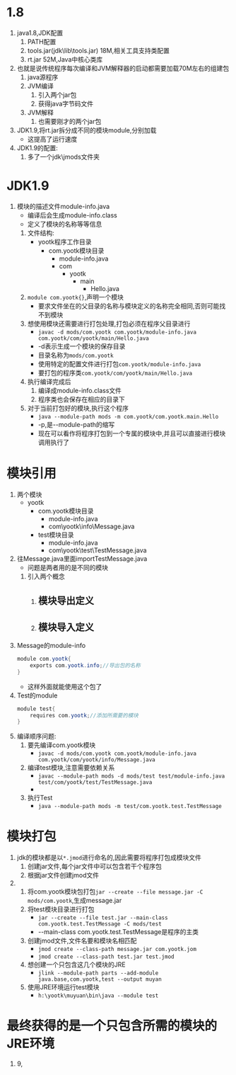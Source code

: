 # 1.8
1. java1.8,JDK配置
    1. PATH配置
    2. tools.jar(jdk\lib\tools.jar) 18M,相关工具支持类配置
    2. rt.jar 52M,Java中核心类库
2. 也就是说传统程序每次编译和JVM解释器的启动都需要加载70M左右的组建包
    1. java源程序
    2. JVM编译
        1. 引入两个jar包
        2. 获得java字节码文件
    3. JVM解释
        1. 也需要刚才的两个jar包
3. JDK1.9,将rt.jar拆分成不同的模块module,分别加载
    - 这提高了运行速度
4. JDK1.9的配置:
    1. 多了一个jdk\jmods文件夹
# JDK1.9
1. 模块的描述文件module-info.java
    - 编译后会生成module-info.class
    - 定义了模块的名称等等信息
    1. 文件结构:
        - yootk程序工作目录
            - com.yootk模块目录
                - module-info.java
                - com
                    - yootk
                        - main
                            - Hello.java
    1. `module com.yootk{}`,声明一个模块
        - 要求文件坐在的父目录的名称与模块定义的名称完全相同,否则可能找不到模块
    2. 想使用模块还需要进行打包处理,打包必须在程序父目录进行
        - `javac -d mods/com.yootk com.yootk/module-info.java com.yootk/com/yootk/main/Hello.java`
        - -d表示生成一个模块的保存目录
        - 目录名称为`mods/com.yootk`
        - 使用特定的配置文件进行打包`com.yootk/module-info.java`
        - 要打包的程序类`com.yootk/com/yootk/main/Hello.java`
    3. 执行编译完成后
        1. 编译成module-info.class文件
        2. 程序类也会保存在相应的目录下
    4. 对于当前打包好的模块,执行这个程序
        - `java --module-path mods -m com.yootk/com.yootk.main.Hello`
        - -p,是--module-path的缩写
        - 现在可以看作将程序打包到一个专属的模块中,并且可以直接进行模块调用执行了
# 模块引用
1. 两个模块
    - yootk
        - com.yootk模块目录
            - module-info.java
            - com\yootk\info\Message.java
        - test模块目录
            - module-info.java
            - com\yootk\test\TestMessage.java
2. 往Message.java里面importTestMessage.java
    - 问题是两者用的是不同的模块
    1. 引入两个概念
        1. 模块导出定义
            -
        2. 模块导入定义
            - 
3. Message的module-info
    ```java
    module com.yootk{
        exports com.yootk.info;//导出包的名称
    }
    ```
    - 这样外面就能使用这个包了
4. Test的module
    ```java
    module test{
        requires com.yootk;//添加所需要的模块
    }
    ```
5. 编译顺序问题:
    1. 要先编译com.yootk模块
        - `javac -d mods/com.yootk com.yootk/module-info.java com.yootk/com/yootk/info/Message.java`
    2. 编译test模块,注意需要依赖关系
        - `javac --module-path mods -d mods/test test/module-info.java test/com/yootk/test/TestMessage.java`
        - 
    3. 执行Test
        - `java --module-path mods -m test/com.yootk.test.TestMessage`
# 模块打包
1. jdk的模块都是以`*.jmod`进行命名的,因此需要将程序打包成模块文件
    1. 创建jar文件,每个jar文件中可以包含若干个程序包
    2. 根据jar文件创建jmod文件
2. 
    1. 将com.yootk模块包打包`jar --create --file message.jar -C mods/com.yootk`,生成message.jar
    2. 将test模块目录进行打包
        - `jar --create --file test.jar --main-class com.yootk.test.TestMessage -C mods/test`
        - --main-class com.yootk.test.TestMessage是程序的主类
    3. 创建jmod文件,文件名要和模块名相匹配
        - `jmod create --class-path message.jar com.yootk.jom`
        - `jmod create --class-path test.jar test.jmod`
    4. 想创建一个只包含这几个模块的JRE
        - `jlink --module-path parts --add-module java.base,com.yootk,test --output muyan`
    5. 使用JRE环境运行test模块
        - `h:\yootk\muyuan\bin\java --module test`
# 最终获得的是一个只包含所需的模块的JRE环境
1. 9,
